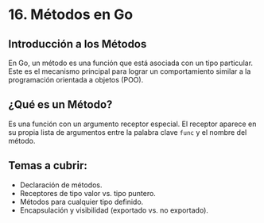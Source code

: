 # 16. Métodos en Go

## Introducción a los Métodos

En Go, un método es una función que está asociada con un tipo particular. Este es el mecanismo principal para lograr un comportamiento similar a la programación orientada a objetos (POO).

## ¿Qué es un Método?

Es una función con un argumento receptor especial. El receptor aparece en su propia lista de argumentos entre la palabra clave `func` y el nombre del método.

## Temas a cubrir:

- Declaración de métodos.
- Receptores de tipo valor vs. tipo puntero.
- Métodos para cualquier tipo definido.
- Encapsulación y visibilidad (exportado vs. no exportado).
